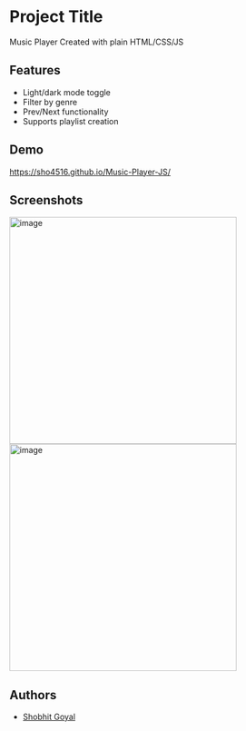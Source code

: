 
# Project Title

Music Player Created with plain HTML/CSS/JS




## Features

- Light/dark mode toggle
- Filter by genre
- Prev/Next functionality
- Supports playlist creation


## Demo

https://sho4516.github.io/Music-Player-JS/

## Screenshots

<img src="https://github.com/sho4516/Music-Player-JS/assets/56107905/8610fe60-ce7d-467a-8665-4b7b850e2494" alt="image" width="400">
<img src="https://github.com/sho4516/Music-Player-JS/assets/56107905/0bc1c90c-516b-43ee-ab71-9247546791b7" alt="image" width="400">

## Authors

- [Shobhit Goyal](https://github.com/sho4516)



